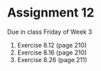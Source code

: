 # Assignment 12

Due in class Friday of Week 3

1. Exercise 8.12 (page 210)
2. Exercise 8.16 (page 210)
3. Exercise 8.26 (page 211)
